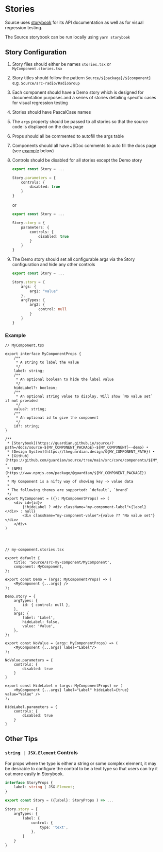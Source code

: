 # Stories

Source uses [storybook](https://storybook.js.org/) for its API documentation as well as for visual regression testing.

The Source storybook can be run locally using `yarn storybook`

## Story Configuration

1. Story files should either be names `stories.tsx` or `MyComponent.stories.tsx`
1. Story titles should follow the pattern `Source/${package}/${component}` e.g. `Source/src-radio/RadioGroup`
1. Each component should have a Demo story which is designed for documentation purposes and a series of stories detailing specific cases for visual regression testing
1. Stories should have PascalCase names
1. The `args` property should be passed to all stories so that the source code is displayed on the docs page
1. Props should all be commented to autofill the args table
1. Components should all have JSDoc comments to auto fill the docs page (see [example](#example) below)
1. Controls should be disabled for all stories except the Demo story

    ```ts
    export const Story = ...

    Story.parameters = {
        controls: {
            disabled: true
        }
    }
    ```

    or

    ```ts
    export const Story = ...

    Story.story = {
        parameters: {
            controls: {
                disabled: true
            }
        }
    }
    ```

1. The Demo story should set all configurable args via the Story configuration and hide any other controls

    ```ts
    export const Story = ...

    Story.story = {
        args: {
            arg1: "value"
        },
        argTypes: {
            arg2: {
                control: null
            }
        }
    }
    ```

### Example

```tsx
// MyComponent.tsx

export interface MyComponentProps {
    /**
     * A string to label the value
     */
    label: string;
    /**
     * An optional boolean to hide the label value
     */
    hideLabel?: boolean;
    /**
     * An optional string value to display. Will show `No value set` if not provided
     */
    value?: string;
    /**
     * An optional id to give the component
     */
    id?: string;
}

/**
 * [Storybook](https://guardian.github.io/source/?path=/docs/source-${MY_COMPONENT_PACKAGE}-${MY_COMPONENT}--demo) •
 * [Design System](https://theguardian.design/${MY_COMPONENT_PATH}) •
 * [GitHub](https://github.com/guardian/source/tree/main/src/core/components/${MY_COMPONENT}) •
 * [NPM](https://www.npmjs.com/package/@guardian/${MY_COMPONENT_PACKAGE})
 *
 * My Component is a nifty way of showing key -> value data
 *
 * The following themes are supported: `default`, `brand`
 */
export MyComponent = ({}: MyComponentProps) => (
    <div id={id}>
        {!hideLabel ? <div className="my-component-label">{label}</div> : null}
        <div className="my-component-value">{value ?? "No value set"}</div>
    </div>
)




// my-component.stories.tsx

export default {
	title: 'Source/src-my-component/MyComponent',
	component: MyComponent,
};

export const Demo = (args: MyComponentProps) => (
	<MyComponent {...args} />
);

Demo.story = {
	argTypes: {
		id: { control: null },
	},
	args: {
		label: 'Label',
		hideLabel: false,
		value: 'Value',
	},
};

export const NoValue = (args: MyComponentProps) => (
	<MyComponent {...args} label="Label"/>
);

NoValue.parameters = {
    controls: {
        disabled: true
    }
}

export const HideLabel = (args: MyComponentProps) => (
	<MyComponent {...args} label="Label" hideLabel={true} value="Value" />
);

HideLabel.parameters = {
    controls: {
        disabled: true
    }
}
```

## Other Tips

### `string | JSX.Element` Controls

For props where the type is either a string or some complex element, it may be desirable to configure the control to be a text type so that users can try it out more easily in Storybook.

```ts
interface StoryProps {
    label: string | JSX.Element;
}

export const Story = ({label}: StoryProps ) => ...

Story.story = {
	argTypes: {
		label: {
			control: {
				type: 'text',
			},
		}
    }
}
```
